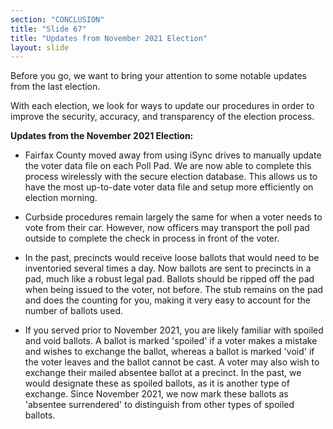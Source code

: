 ```yaml
---
section: "CONCLUSION"
title: "Slide 67"
title: "Updates from November 2021 Election"
layout: slide
---
```


Before you go, we want to bring your attention to some notable updates from the last election. 

With each election, we look for ways to update our procedures in order to improve the security, accuracy, and transparency of the election process.

**Updates from the November 2021 Election:**

- Fairfax County moved away from using iSync drives to manually update the voter data file on each Poll Pad. We are now able to complete this process wirelessly with the secure election database. This allows us to have the most up-to-date voter data file and setup more efficiently on election morning.

- Curbside procedures remain largely the same for when a voter needs to vote from their car. However, now officers may transport the poll pad outside to complete the check in process in front of the voter.

- In the past, precincts would receive loose ballots that would need to be inventoried several times a day. Now ballots are sent to precincts in a pad, much like a robust legal pad. Ballots should be ripped off the pad when being issued to the voter, not before. The stub remains on the pad and does the counting for you, making it very easy to account for the number of ballots used.

- If you served prior to November 2021, you are likely familiar with spoiled and void ballots. A ballot is marked 'spoiled' if a voter makes a mistake and wishes to exchange the ballot, whereas a ballot is marked 'void' if the voter leaves and the ballot cannot be cast. A voter may also wish to exchange their mailed absentee ballot at a precinct. In the past, we would designate these as spoiled ballots, as it is another type of exchange. Since November 2021, we now mark these ballots as 'absentee surrendered' to distinguish from other types of spoiled ballots.